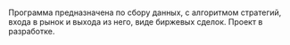 #### 
Программа предназначена по сбору данных, с алгоритмом стратегий, входа в рынок и выхода из него, виде биржевых сделок. Проект в разработке.
